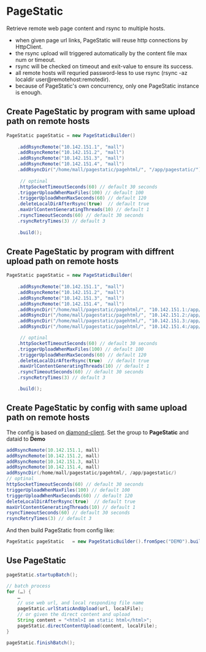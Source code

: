 PageStatic
==========

Retrieve remote web page content and rsync to multiple hosts.

+ when given page url links, PageStatic will reuse http connections by HttpClient.
+ the rsync upload will triggered automatically by the content file max num or timeout.
+ rsync will be checked on timeout and exit-value to ensure its success.
+ all remote hosts will requried password-less to use rsync (rsync -az localdir user@remotehost:remotedir).
+ because of PageStatic's own concurrency, only one PageStatic instance is enough.


## Create PageStatic by program with same upload path on remote hosts

```java
PageStatic pageStatic = new PageStaticBuilder()
    	
    .addRsyncRemote("10.142.151.1", "mall")
	.addRsyncRemote("10.142.151.2", "mall")
	.addRsyncRemote("10.142.151.3", "mall")
	.addRsyncRemote("10.142.151.4", "mall")
	.addRsyncDir("/home/mall/pagestatic/pagehtml/", "/app/pagestatic/")
	
	 // optinal
	.httpSocketTimeoutSeconds(60) // default 30 seconds
	.triggerUploadWhenMaxFiles(100) // default 100
	.triggerUploadWhenMaxSeconds(60) // default 120
	.deleteLocalDirAfterRsync(true)  // default true
	.maxUrlContentGeneratingThreads(10) // default 1
	.rsyncTimeoutSeconds(60) // default 30 seconds
	.rsyncRetryTimes(3) // default 3
	
	.build();
```
## Create PageStatic by program with diffrent upload path on remote hosts

```java
PageStatic pageStatic = new PageStaticBuilder(
	
	.addRsyncRemote("10.142.151.1", "mall")
	.addRsyncRemote("10.142.151.2", "mall")
	.addRsyncRemote("10.142.151.3", "mall")
	.addRsyncRemote("10.142.151.4", "mall")
	.addRsyncDir("/home/mall/pagestatic/pagehtml/", "10.142.151.1:/app/pagestatic1/")
	.addRsyncDir("/home/mall/pagestatic/pagehtml/", "10.142.151.2:/app/pagestatic2/")
	.addRsyncDir("/home/mall/pagestatic/pagehtml/", "10.142.151.3:/app/pagestatic3/")
	.addRsyncDir("/home/mall/pagestatic/pagehtml/", "10.142.151.4:/app/pagestatic4/")

     // optinal
    .httpSocketTimeoutSeconds(60) // default 30 seconds
    .triggerUploadWhenMaxFiles(100) // default 100
    .triggerUploadWhenMaxSeconds(60) // default 120
    .deleteLocalDirAfterRsync(true)  // default true
    .maxUrlContentGeneratingThreads(10) // default 1
    .rsyncTimeoutSeconds(60) // default 30 seconds
    .rsyncRetryTimes(3) // default 3

	.build();
```

## Create PageStatic by config with same upload path on remote hosts 

The config is based on [diamond-client](https://github.com/bingoohuang/diamond-miner).
Set the group to **PageStatic** and dataid to **Demo**


```java
addRsyncRemote(10.142.151.1, mall)
addRsyncRemote(10.142.151.2, mall)
addRsyncRemote(10.142.151.3, mall)
addRsyncRemote(10.142.151.4, mall)
addRsyncDir(/home/mall/pagestatic/pagehtml/, /app/pagestatic/)
// optinal
httpSocketTimeoutSeconds(60) // default 30 seconds
triggerUploadWhenMaxFiles(100) // default 100
triggerUploadWhenMaxSeconds(60) // default 120
deleteLocalDirAfterRsync(true)  // default true
maxUrlContentGeneratingThreads(10) // default 1
rsyncTimeoutSeconds(60) // default 30 seconds
rsyncRetryTimes(3) // default 3
```

And then build PageStatic from config like:

```java
PageStatic pageStatic 	= new PageStaticBuilder().fromSpec("DEMO").build();		
```


## Use PageStatic

```java
pageStatic.startupBatch();

// batch process
for (…) {
 	…
	// use web url, and local responding file name
	pageStatic.urlStaticAndUpload(url, localFile);
	// or given the direct content and upload
	String content = "<html>I am static html</html>";
	pageStatic.directContentUpload(content, localFile);
}

pageStatic.finishBatch();
```

